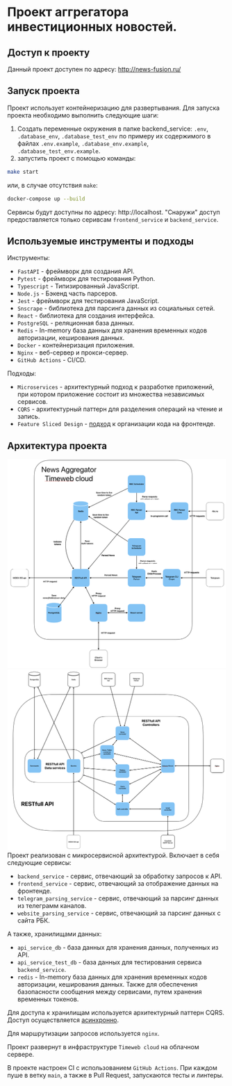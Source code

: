 # Проект аггрегатора инвестиционных новостей.

## Доступ к проекту
Данный проект доступен по адресу: http://news-fusion.ru/

## Запуск проекта
Проект использует контейнеризацию для развертывания. Для запуска проекта необходимо выполнить следующие шаги:
1. Создать переменные окружения в папке backend_service: `.env`, `.database_env`, `.database_test_env` по примеру их содержимого в файлах `.env.example`, `.database_env.example`, `.database_test_env.example`.
2. запустить проект с помощью команды:
```bash
make start
```
или, в случае отсутствия `make`:
```bash
docker-compose up --build
```
Сервисы будут доступны по адресу: http://localhost. "Снаружи" доступ предоставляется только серивсам `frontend_service` и `backend_service`.

## Используемые инструменты и подходы
Инструменты:
- `FastAPI` - фреймворк для создания API.
- `Pytest` - фреймворк для тестирования Python.
- `Typescript` - Типизированный JavaScript.
- `Node.js` - Бэкенд часть парсеров.
- `Jest` - фреймворк для тестирования JavaScript.
- `Snscrape` - библиотека для парсинга данных из социальных сетей.
- `React` - библиотека для создания интерфейса.
- `PostgreSQL` - реляционная база данных.
- `Redis` - In-memory база данных для хранения временных кодов авторизации, кеширования данных.
- `Docker` - контейнеризация приложения.
- `Nginx` - веб-сервер и прокси-сервер.
- `GitHub Actions` - CI/CD.

Подходы:
- `Microservices` - архитектурный подход к разработке приложений, при котором приложение состоит из множества независимых сервисов.
- `CQRS` - архитектурный паттерн для разделения операций на чтение и запись.
- `Feature Sliced Design` - [подход](https://feature-sliced.design/) к организации кода на фронтенде.


## Архитектура проекта
![Общая архитектура](readme_images/image.png)
![Архитектура Backend сервиса](readme_images/image-1.png)
Проект реализован с микросервисной архитектурой. Включает в себя следующие сервисы:
- `backend_service` - сервис, отвечающий за обработку запросов к API.
- `frontend_service` - сервис, отвечающий за отображение данных на фронтенде.
- `telegram_parsing_service` - сервис, отвечающий за парсинг данных из телеграмм каналов.
- `website_parsing_service` - сервис, отвечающий за парсинг данных с сайта РБК.

А также, хранилищами данных:
- `api_service_db` - база данных для хранения данных, полученных из API.
- `api_service_test_db` - база данных для тестирования сервиса `backend_service`.
- `redis` - In-memory база данных для хранения временных кодов авторизации, кеширования данных. Также для обеспечения базопасности сообщения между сервисами, путем хранения временных токенов.

Для доступа к хранилищам используется архитектурный паттерн CQRS. Доступ осуществляется <u>асинхронно</u>.

Для маршрутизации запросов используется `nginx`.

Проект развернут в инфраструктуре `Timeweb cloud` на облачном сервере.

В проекте настроен CI с использованием `GitHub Actions`. При каждом пуше в ветку `main`, а также в Pull Request, запускаются тесты и линтеры.
